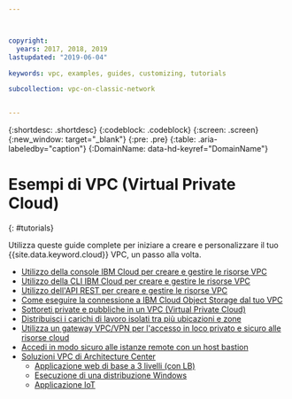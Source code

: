 ```yaml
---



copyright:
  years: 2017, 2018, 2019
lastupdated: "2019-06-04"

keywords: vpc, examples, guides, customizing, tutorials

subcollection: vpc-on-classic-network


---
```


{:shortdesc: .shortdesc}
{:codeblock: .codeblock}
{:screen: .screen}
{:new_window: target="_blank"}
{:pre: .pre}
{:table: .aria-labeledby="caption"}
{:DomainName: data-hd-keyref="DomainName"}

# Esempi di VPC (Virtual Private Cloud)
{: #tutorials}

Utilizza queste guide complete per iniziare a creare e personalizzare il tuo {{site.data.keyword.cloud}} VPC, un passo alla volta.

* [Utilizzo della console IBM Cloud per creare e gestire le risorse VPC](/docs/vpc-on-classic?topic=vpc-on-classic-creating-a-vpc-using-the-ibm-cloud-console)
* [Utilizzo della CLI IBM Cloud per creare e gestire le risorse VPC](/docs/vpc-on-classic?topic=vpc-on-classic-creating-a-vpc-using-the-ibm-cloud-cli)
* [Utilizzo dell'API REST per creare e gestire le risorse VPC](/docs/vpc-on-classic?topic=vpc-on-classic-creating-a-vpc-using-the-rest-apis)
* [Come eseguire la connessione a IBM Cloud Object Storage dal tuo VPC](/docs/vpc-on-classic?topic=vpc-on-classic-connecting-to-ibm-cloud-object-storage-from-a-vpc)
* [Sottoreti private e pubbliche in un VPC (Virtual Private Cloud)](/docs/vpc-on-classic?topic=solution-tutorials-vpc-public-app-private-backend)
* [Distribuisci i carichi di lavoro isolati tra più ubicazioni e zone](/docs/vpc-on-classic?topic=solution-tutorials-vpc-multi-region)
* [Utilizza un gateway VPC/VPN per l'accesso in loco privato e sicuro alle risorse cloud](/docs/vpc-on-classic?topic=solution-tutorials-vpc-site2site-vpn)
* [Accedi in modo sicuro alle istanze remote con un host bastion](/docs/vpc-on-classic?topic=solution-tutorials-vpc-secure-management-bastion-server)
* [Soluzioni VPC di Architecture Center](https://www.ibm.com/cloud/garage/architectures/public-cloud/allvpcsolutions)
    * [Applicazione web di base a 3 livelli (con LB)](https://github.com/ibm-cloud-architecture/tutorial-vpc-3tier-networking)
    * [Esecuzione di una distribuzione Windows](https://github.com/ibm-cloud-architecture/tutorial-vpc-windows_server)
    * [Applicazione IoT](https://github.com/ibm-cloud-architecture/tutorial-vpc-IoT_service)
 
   
